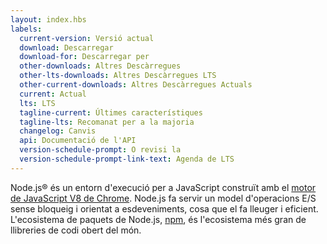 ```yaml
---
layout: index.hbs
labels:
  current-version: Versió actual
  download: Descarregar
  download-for: Descarregar per
  other-downloads: Altres Descàrregues
  other-lts-downloads: Altres Descàrregues LTS
  other-current-downloads: Altres Descàrregues Actuals
  current: Actual
  lts: LTS
  tagline-current: Últimes característiques
  tagline-lts: Recomanat per a la majoria
  changelog: Canvis
  api: Documentació de l'API
  version-schedule-prompt: O revisi la
  version-schedule-prompt-link-text: Agenda de LTS
---
```


Node.js® és un entorn d'execució per a JavaScript construït amb el [motor de JavaScript V8 de Chrome](https://developers.google.com/v8/).
Node.js fa servir un model d'operacions E/S sense bloqueig i orientat a esdeveniments, cosa que el fa lleuger i eficient.
L'ecosistema de paquets de Node.js, [npm](https://www.npmjs.com/), és l'ecosistema més gran de llibreries de codi obert del món.
